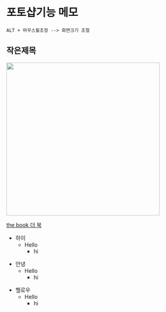 # 포토샵기능 메모

```
ALT + 마우스휠조정 --> 화면크기 조절
```

## 작은제목

<img src="https://1004minjeong.github.io/img/ph.png" width="400">

[the book 더 북](https://thebook.io/)

+ 하이
  + Hello
    + hi


* 안녕
  * Hello
    * hi

- 헬로우
  - Hello
    - hi
